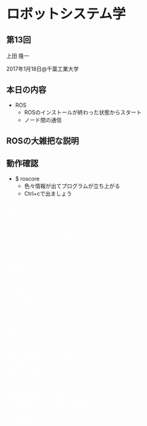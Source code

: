 <h2></h2>
<h1 style="font-size: 250%;">ロボットシステム学</h1>
<h2>第13回</h2>
上田 隆一

2017年1月18日\@千葉工業大学

<!--nextpage-->
<h2>本日の内容</h2>
<ul>
 	<li>ROS
<ul>
 	<li>ROSのインストールが終わった状態からスタート</li>
 	<li>ノード間の通信</li>
</ul>
</li>
</ul>
<!--nextpage-->
<h2>ROSの大雑把な説明</h2>
<!--nextpage-->
<h2>動作確認</h2>
<ul>
 	<li>$ roscore
<ul>
 	<li>色々情報が出てプログラムが立ち上がる</li>
 	<li>Ctrl+cで出ましょう</li>
</ul>
</li>
</ul>
<pre><span style="color: #ffffff;">$ roscore</span>
<span style="color: #ffffff;">（略）</span>

<span style="color: #ffffff;">started roslaunch server http://localhost:39310/</span>
<span style="color: #ffffff;">ros_comm version 1.12.6</span>

<span style="color: #ffffff;">SUMMARY</span>
<span style="color: #ffffff;">========</span>

<span style="color: #ffffff;">PARAMETERS</span>
<span style="color: #ffffff;">* /rosdistro: kinetic</span>
<span style="color: #ffffff;">* /rosversion: 1.12.6</span>

<span style="color: #ffffff;">NODES</span>

<span style="color: #ffffff;">auto-starting new master</span>
<span style="color: #ffffff;">process[master]: started with pid [1439]</span>
<span style="color: #ffffff;">ROS_MASTER_URI=http://localhost:11311/</span>

<span style="color: #ffffff;">setting /run_id to b749a100-d0dc-11e5-a506-b827eb17cb96</span>
<span style="color: #ffffff;">process[rosout-1]: started with pid [1452]</span>
<span style="color: #ffffff;">started core service [/rosout]</span></pre>
